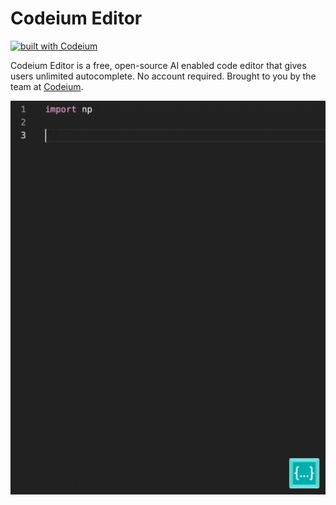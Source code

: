 # Codeium Editor

[![built with Codeium](https://codeium.com/badges/main)](https://codeium.com/badges/main)

Codeium Editor is a free, open-source AI enabled code editor that gives users unlimited autocomplete. No account required. Brought to you by the team at [Codeium](https://www.codeium.com/).

![codeium demo](docs/codeium_demo.gif)
